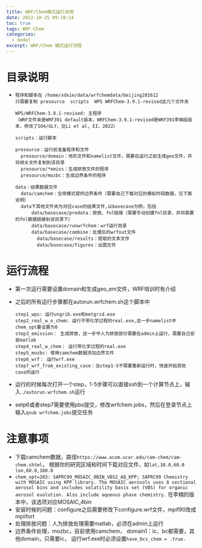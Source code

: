 ```yaml
---
title: WRF/Chem模式运行说明
date: 2022-10-25 09:18:14
toc: true
tags: WRF-Chem
categories:
  - model
excerpt: WRF/Chem 模式运行流程
---
```


# 目录说明

- ```shell
  程序和脚本在 /home/xdxie/data/wrfchemdata/beijing201612
  只需要复制 presource  scripts  WPS WRFChem-3.9.1-revised这几个文件夹
  
  WPS/WRFChem-3.9.1-revised: 主程序
  （WRF文件夹是WRF391 default版本，WRFChem-3.9.1-revised是WRF391李楠组版本，修改了SO4/GLY，见Li et al, EI，2022）
  
  scripts：运行脚本
  
  presource：运行前准备程序和文件
  	presource/domain：地形文件和namelist文件，需要在运行之前生成geo文件，并将相关文件复制到该目录
  	presource/*emiss：生成排放文件的程序
  	presource/mozbc：生成边界条件的程序
  
  data：结果数据文件
  	data/camchem：全球模式提供边界条件（需要自己下载对应的模拟时段数据，见下面说明）
  	data下其他文件夹为对应case的结果文件,以basecase为例，包括
  		data/basecase/predata：排放、fnl链接（需要手动创建fnl目录，并将需要的fnl数据链接到该目录下）
  		data/basecase/runwrfchem：wrf运行目录
  		data/basecase/combine：处理后的wrfout文件
          data/basecase/results：提取的文本文件
          data/basecase/figures：出图文件
  ```

# 运行流程

- 第一次运行需要设置domain和生成geo_em文件，WRF培训时有介绍

- 之后的所有运行步骤都在autorun.wrfchem.sh这个脚本中

  ```shell
  step1_wps: 运行ungrib.exe和metgrid.exe
  step2_real_w_o_chem: 运行不带化学过程的real.exe,这一步namelist中chem_opt要设置为0
  step3_emission： 生成排放，这一步中人为排放部分需要在admin上运行，需要自己安装matlab
  step4_real_w_chem： 运行带化学过程的real.exe
  step5_mozbc: 使用camchem数据添加边界文件
  step6_wrf： 运行wrf.exe
  step7_wrf_from_existing_case：当step1-5不需要重新运行时，快速开始其他case的运行
  ```
  
- 运行的时候每次打开一个step，1-5步骤可以直接ssh到一个计算节点上，输入```./autorun.wrfchem.sh```运行

- setp6或者step7需要使用pbs提交，修改wrfchem.jobs，然后在登录节点上输入```qsub wrfchem.jobs```提交任务

  

# 注意事项

- 下载camchem数据，路径```https://www.acom.ucar.edu/cam-chem/cam-chem.shtml```， 根据你的研究区域和时间下载对应文件，如```lat,10.0,60.0 lon,60.0,160.0 ```
- ```chem_opt=203: SAPRC99_MOSAIC_8BIN_VBS2_AQ_KPP; SAPRC99 Chemistry with MOSAIC using KPP library. The MOSAIC aerosols uses 8 sectional aerosol bins and includes volatility basis set (VBS) for organic aerosol evolution. Also include aqueous phase chemistry.``` 在李楠的版本中，该选项对应MOSAIC_4bin
- 安装时候的问题：configure之后需要修改下configure.wrf文件，mpif90改成mpiifort
- 处理排放问题：人为排放处理需要matlab，必须在admin上运行
- 边界条件处理，mozbc，目前使用camchem， domain1：ic、bc都需要，其他domain，只需要ic， 运行wrf.exe时必须设置```have_bcs_chem = .true. ```



